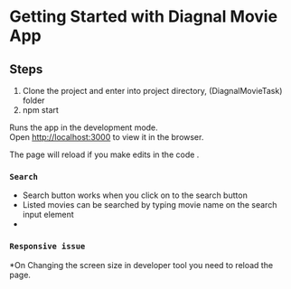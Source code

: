

# Getting Started with Diagnal Movie App


## Steps

1) Clone the project and enter into project directory, (DiagnalMovieTask) folder 
2) npm start

Runs the app in the development mode.\
Open [http://localhost:3000](http://localhost:3000) to view it in the browser.

The page will reload if you make edits in the code .


### `Search`
* Search button works when you click on to the search button
* Listed movies  can be searched by typing  movie name on the search input element 
* 


### `Responsive issue `
 *On Changing the screen size in developer tool  you need to  reload the page.
 
